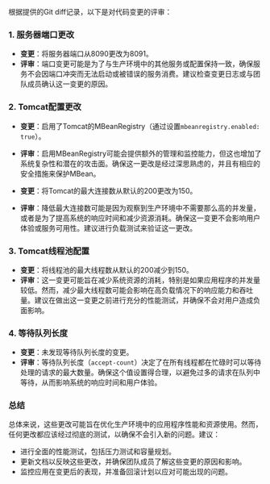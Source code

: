 根据提供的Git diff记录，以下是对代码变更的评审：

### 1. 服务器端口更改
- **变更**：将服务器端口从8090更改为8091。
- **评审**：端口变更可能是为了与生产环境中的其他服务或配置保持一致，确保服务不会因端口冲突而无法启动或被错误的服务消费。建议检查变更日志或与团队成员确认这一变更的原因。

### 2. Tomcat配置更改
- **变更**：启用了Tomcat的MBeanRegistry（通过设置`mbeanregistry.enabled: true`）。
- **评审**：启用MBeanRegistry可能会提供额外的管理和监控能力，但这也增加了系统复杂性和潜在的攻击面。确保这一更改是经过深思熟虑的，并且有相应的安全措施来保护MBean。

- **变更**：将Tomcat的最大连接数从默认的200更改为150。
- **评审**：降低最大连接数可能是因为观察到生产环境中不需要那么高的并发量，或者是为了提高系统的响应时间和减少资源消耗。确保这一变更不会影响用户体验或服务可用性。建议进行负载测试来验证这一更改。

### 3. Tomcat线程池配置
- **变更**：将线程池的最大线程数从默认的200减少到150。
- **评审**：这一变更可能旨在减少系统资源的消耗，特别是如果应用程序的并发量较低。然而，减少最大线程数可能会影响在高负载情况下的响应能力和吞吐量。建议在做出这一变更之前进行充分的性能测试，并确保不会对用户造成负面影响。

### 4. 等待队列长度
- **变更**：未发现等待队列长度的变更。
- **评审**：等待队列长度（`accept-count`）决定了在所有线程都在忙碌时可以等待处理的请求的最大数量。确保这个值设置得合理，以避免过多的请求在队列中等待，从而影响系统的响应时间和用户体验。

### 总结
总体来说，这些更改可能旨在优化生产环境中的应用程序性能和资源使用。然而，任何更改都应该经过彻底的测试，以确保不会引入新的问题。建议：

- 进行全面的性能测试，包括压力测试和容量规划。
- 更新文档以反映这些更改，并确保团队成员了解这些变更的原因和影响。
- 监控应用在变更后的表现，并准备回滚计划以应对可能出现的问题。